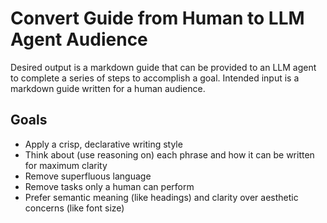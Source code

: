 # Convert Guide from Human to LLM Agent Audience

Desired output is a markdown guide that can be provided to an LLM agent to complete a series of steps to accomplish a goal.
Intended input is a markdown guide written for a human audience.

## Goals

* Apply a crisp, declarative writing style
* Think about (use reasoning on) each phrase and how it can be written for maximum clarity
* Remove superfluous language
* Remove tasks only a human can perform
* Prefer semantic meaning (like headings) and clarity over aesthetic concerns (like font size)